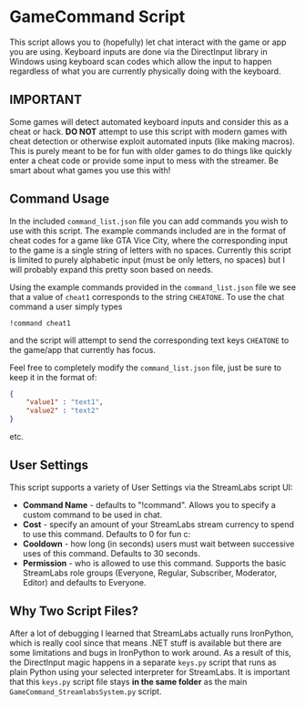 # GameCommand Script

This script allows you to (hopefully) let chat interact with the game or app you are using. Keyboard inputs are done via the DirectInput library in Windows using keyboard scan codes which allow the input to happen regardless of what you are currently physically doing with the keyboard. 

## IMPORTANT

Some games will detect automated keyboard inputs and consider this as a cheat or hack. **DO NOT** attempt to use this script with modern games with cheat detection or otherwise exploit automated inputs (like making macros). This is purely meant to be for fun with older games to do things like quickly enter a cheat code or provide some input to mess with the streamer. Be smart about what games you use this with!

## Command Usage

In the included `command_list.json` file you can add commands you wish to use with this script. The example commands included are in the format of cheat codes for a game like GTA Vice City, where the corresponding input to the game is a single string of letters with no spaces. Currently this script is limited to purely alphabetic input (must be only letters, no spaces) but I will probably expand this pretty soon based on needs.

Using the example commands provided in the `command_list.json` file we see that a value of `cheat1` corresponds to the string `CHEATONE`. To use the chat command a user simply types
```
!command cheat1
```
and the script will attempt to send the corresponding text keys `CHEATONE` to the game/app that currently has focus.

Feel free to completely modify the `command_list.json` file, just be sure to keep it in the format of:
```json
{
    "value1" : "text1",
    "value2" : "text2"
}
```
etc.

## User Settings

This script supports a variety of User Settings via the StreamLabs script UI:

- **Command Name** - defaults to "!command". Allows you to specify a custom command to be used in chat.
- **Cost** - specify an amount of your StreamLabs stream currency to spend to use this command. Defaults to 0 for fun c:
- **Cooldown** - how long (in seconds) users must wait between successive uses of this command. Defaults to 30 seconds.
- **Permission** - who is allowed to use this command. Supports the basic StreamLabs role groups (Everyone, Regular, Subscriber, Moderator, Editor) and defaults to Everyone.

## Why Two Script Files?

After a lot of debugging I learned that StreamLabs actually runs IronPython, which is really cool since that means .NET stuff is available but there are some limitations and bugs in IronPython to work around. As a result of this, the DirectInput magic happens in a separate `keys.py` script that runs as plain Python using your selected interpreter for StreamLabs. It is important that this `keys.py` script file stays **in the same folder** as the main `GameCommand_StreamlabsSystem.py` script.
